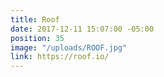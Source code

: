 ```yaml
---
title: Roof
date: 2017-12-11 15:07:00 -05:00
position: 35
image: "/uploads/ROOF.jpg"
link: https://roof.io/
---
```


